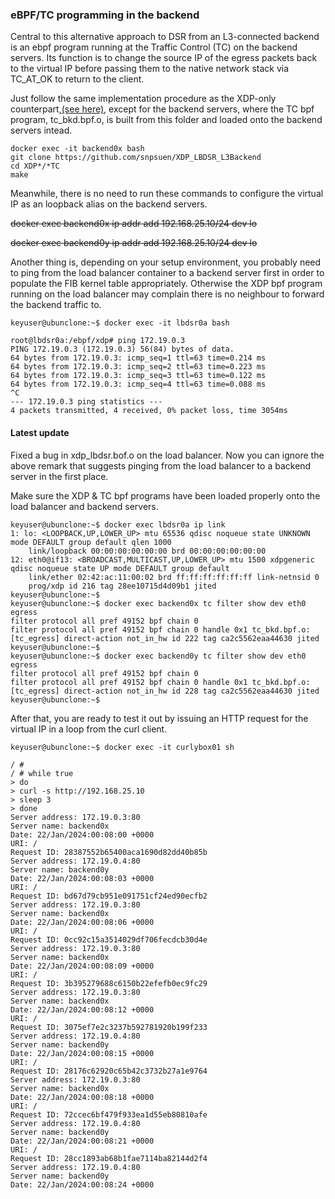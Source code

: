 ### eBPF/TC programming in the backend

Central to this alternative approach to DSR from an L3-connected backend is an ebpf program running at the Traffic Control (TC) on the backend servers. Its function is to change the source IP of the egress packets back to the virtual IP before passing them to the native network stack via TC_AT_OK to return to the client.

Just follow the same implementation procedure as the XDP-only counterpart,[(see here)](https://github.com/snpsuen/XDP_LBDSR_L3Backend), except for the backend servers, where the TC bpf program, tc_bkd.bpf.o, is built from this folder and loaded onto the backend servers intead.

```
docker exec -it backend0x bash
git clone https://github.com/snpsuen/XDP_LBDSR_L3Backend
cd XDP*/*TC
make
```

Meanwhile, there is no need to run these commands to configure the virtual IP as an loopback alias on the backend servers.

~~docker exec backend0x ip addr add 192.168.25.10/24 dev lo~~

~~docker exec backend0y ip addr add 192.168.25.10/24 dev lo~~

Another thing is, depending on your setup environment, you probably need to ping from the load balancer container to a backend server first in order to populate the FIB kernel table appropriately. Otherwise the XDP bpf program running on the load balancer may complain there is no neighbour to forward the backend traffic to.

```
keyuser@ubunclone:~$ docker exec -it lbdsr0a bash

root@lbdsr0a:/ebpf/xdp# ping 172.19.0.3
PING 172.19.0.3 (172.19.0.3) 56(84) bytes of data.
64 bytes from 172.19.0.3: icmp_seq=1 ttl=63 time=0.214 ms
64 bytes from 172.19.0.3: icmp_seq=2 ttl=63 time=0.223 ms
64 bytes from 172.19.0.3: icmp_seq=3 ttl=63 time=0.122 ms
64 bytes from 172.19.0.3: icmp_seq=4 ttl=63 time=0.088 ms
^C
--- 172.19.0.3 ping statistics ---
4 packets transmitted, 4 received, 0% packet loss, time 3054ms
```

#### Latest update 

Fixed a bug in xdp_lbdsr.bof.o on the load balancer. Now you can ignore the above remark that suggests pinging from the load balancer to a backend server in the first place.

Make sure the XDP & TC bpf programs have been loaded properly onto the load balancer and backend servers.
```
keyuser@ubunclone:~$ docker exec lbdsr0a ip link
1: lo: <LOOPBACK,UP,LOWER_UP> mtu 65536 qdisc noqueue state UNKNOWN mode DEFAULT group default qlen 1000
    link/loopback 00:00:00:00:00:00 brd 00:00:00:00:00:00
12: eth0@if13: <BROADCAST,MULTICAST,UP,LOWER_UP> mtu 1500 xdpgeneric qdisc noqueue state UP mode DEFAULT group default
    link/ether 02:42:ac:11:00:02 brd ff:ff:ff:ff:ff:ff link-netnsid 0
    prog/xdp id 216 tag 28ee10715d4d09b1 jited
keyuser@ubunclone:~$
keyuser@ubunclone:~$ docker exec backend0x tc filter show dev eth0 egress
filter protocol all pref 49152 bpf chain 0
filter protocol all pref 49152 bpf chain 0 handle 0x1 tc_bkd.bpf.o:[tc_egress] direct-action not_in_hw id 222 tag ca2c5562eaa44630 jited
keyuser@ubunclone:~$
keyuser@ubunclone:~$ docker exec backend0y tc filter show dev eth0 egress
filter protocol all pref 49152 bpf chain 0
filter protocol all pref 49152 bpf chain 0 handle 0x1 tc_bkd.bpf.o:[tc_egress] direct-action not_in_hw id 228 tag ca2c5562eaa44630 jited
keyuser@ubunclone:~$
```

After that, you are ready to test it out by issuing an HTTP request for the virtual IP in a loop from the curl client.
```
keyuser@ubunclone:~$ docker exec -it curlybox01 sh

/ #
/ # while true
> do
> curl -s http://192.168.25.10
> sleep 3
> done
Server address: 172.19.0.3:80
Server name: backend0x
Date: 22/Jan/2024:00:08:00 +0000
URI: /
Request ID: 28387552b65400aca1690d82dd40b85b
Server address: 172.19.0.4:80
Server name: backend0y
Date: 22/Jan/2024:00:08:03 +0000
URI: /
Request ID: bd67d79cb951e091751cf24ed90ecfb2
Server address: 172.19.0.3:80
Server name: backend0x
Date: 22/Jan/2024:00:08:06 +0000
URI: /
Request ID: 0cc92c15a3514029df706fecdcb30d4e
Server address: 172.19.0.3:80
Server name: backend0x
Date: 22/Jan/2024:00:08:09 +0000
URI: /
Request ID: 3b395279688c6150b22efefb0ec9fc29
Server address: 172.19.0.3:80
Server name: backend0x
Date: 22/Jan/2024:00:08:12 +0000
URI: /
Request ID: 3075ef7e2c3237b592781920b199f233
Server address: 172.19.0.4:80
Server name: backend0y
Date: 22/Jan/2024:00:08:15 +0000
URI: /
Request ID: 28176c62920c65b42c3732b27a1e9764
Server address: 172.19.0.3:80
Server name: backend0x
Date: 22/Jan/2024:00:08:18 +0000
URI: /
Request ID: 72ccec6bf479f933ea1d55eb80810afe
Server address: 172.19.0.4:80
Server name: backend0y
Date: 22/Jan/2024:00:08:21 +0000
URI: /
Request ID: 28cc1893ab68b1fae7114ba82144d2f4
Server address: 172.19.0.4:80
Server name: backend0y
Date: 22/Jan/2024:00:08:24 +0000
```
